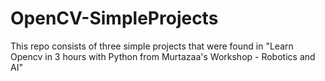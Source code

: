 # OpenCV-SimpleProjects
This repo consists of three simple projects that were found in "Learn Opencv in 3 hours with Python from Murtazaa's Workshop - Robotics and AI"

